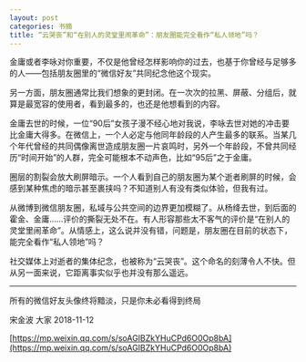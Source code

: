 ```yaml
---
layout: post
categories: 书摘
title: “云哭丧”和“在别人的灵堂里闹革命”：朋友圈能完全看作“私人领地”吗？
---
```


金庸或者李咏对你重要，不仅是他曾经怎样影响你的过去，也基于你曾经与足够多的人——包括朋友圈里的“微信好友”共同纪念他这个现实。

另一方面，朋友圈通常比我们想象的更封闭。在一次次的拉黑、屏蔽、分组后，就算是最宽容的使用者，看到最多的，也还是他想看到的内容。

金庸去世的时候，一位“90后”女孩子漫不经心地对我说，李咏去世对她的冲击要比金庸大得多。在微信上，一个人必定与他同年龄段的人产生最多的联系。当某几个年代曾经的共同偶像离世造成朋友圈一片哀鸣时，另外一个年龄段，不曾共同经历“时间开始”的人群，完全可能根本不动声色，比如“95后”之于金庸。

圈层的割裂会放大刷屏暗示。一个人看到自己的朋友圈为某个逝者刷屏的时候，会感到某种焦虑的暗示甚至裹挟吗？不知道别人有没有类似体验，但我有过。

从微博到微信朋友圈，私域与公共空间的边界更加模糊了。从杨绛去世，到后面的霍金、金庸……评价的撕裂无处不在。有人形容那些太不客气的评价是“在别人的灵堂里闹革命”。从情感上，这么说并没有错，问题是，朋友圈在目前的状态下，能完全看作“私人领地”吗？

社交媒体上对逝者的集体纪念，也被称为“云哭丧”。这个命名的刻薄令人不快。但从另一面来说，它距离事实似乎也并没有那么遥远。

---

所有的微信好友头像终将黯淡，只是你未必看得到终局

宋金波  大家  2018-11-12

[https://mp.weixin.qq.com/s/soAGIBZkYHuCPd6O0Op8bA](https://mp.weixin.qq.com/s/soAGIBZkYHuCPd6O0Op8bA)